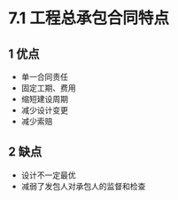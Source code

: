 # 7.1 工程总承包合同特点

## 1 优点

* 单一合同责任
* 固定工期、费用
* 缩短建设周期
* 减少设计变更
* 减少索赔

## 2 缺点

* 设计不一定最优
* 减弱了发包人对承包人的监督和检查
